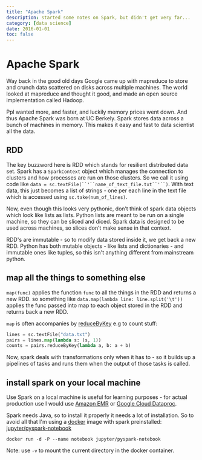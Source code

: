 ```yaml
---
title: "Apache Spark"
description: started some notes on Spark, but didn't get very far...
category: [data science]
date: 2016-01-01
toc: false
---
```


# Apache Spark

Way back in the good old days Google came up with mapreduce to store and crunch data scattered on disks across multiple machines. The world looked at mapreduce and thought it good, and made an open source implementation called Hadoop.

Ppl wanted more, and faster, and luckily memory prices went down. And thus Apache Spark was born at UC Berkely. Spark stores data across a bunch of machines in memory. This makes it easy and fast to data scientist all the data.

## RDD

The key buzzword here is RDD which stands for resilient distributed data set. Spark has a `SparkContext` object which manages the connection to clusters and how processes are run on those clusters. So we call it using code like `data = sc.textFile(``'``name_of_text_file.txt``'``)`. With text data, this just becomes a list of strings - one per each line in the text file which is accessed using `sc.take(num_of_lines)`.

Now, even though this looks very pythonic, don’t think of spark data objects which look like lists as lists. Python lists are meant to be run on a single machine, so they can be sliced and diced. Spark data is designed to be used across machines, so slices don’t make sense in that context.

RDD's are immutable - so to modify data stored inside it, we get back a new RDD. Python has both mutable objects - like lists and dictionaries - and immutable ones like tuples, so this isn't anything different from mainstream python.

## map all the things to something else

`map(func)` applies the function `func` to all the things in the RDD and returns a new RDD. so something like `data.map(lambda line: line.split('\t'))` applies the func passed into map to each object stored in the RDD and returns back a new RDD.

`map` is often accompanies by [reduceByKey](https://spark.apache.org/docs/latest/rdd-programming-guide.html#ReduceByLink) e.g to count stuff:

```python
lines = sc.textFile("data.txt")
pairs = lines.map(lambda s: (s, 1))
counts = pairs.reduceByKey(lambda a, b: a + b)
```

Now, spark deals with transformations only when it has to - so it builds up a pipelines of tasks and runs them when the output of those tasks is called.

## install spark on your local machine

Use Spark on a local machine is useful for learning purposes - for actual production use I would use [Amazon EMR](https://aws.amazon.com/emr/) or [Google Cloud Dataproc](https://cloud.google.com/dataproc/).

Spark needs Java, so to install it properly it needs a lot of installation. So to avoid all that I'm using a [docker](https://docs.docker.com/get-started/) image with spark preinstalled: [jupyter/pyspark-notebook](http://jupyter-docker-stacks.readthedocs.io/en/latest/using/selecting.html#jupyter-pyspark-notebook)

`docker run -d -P --name notebook jupyter/pyspark-notebook`

Note: use `-v` to mount the current directory in the docker container.